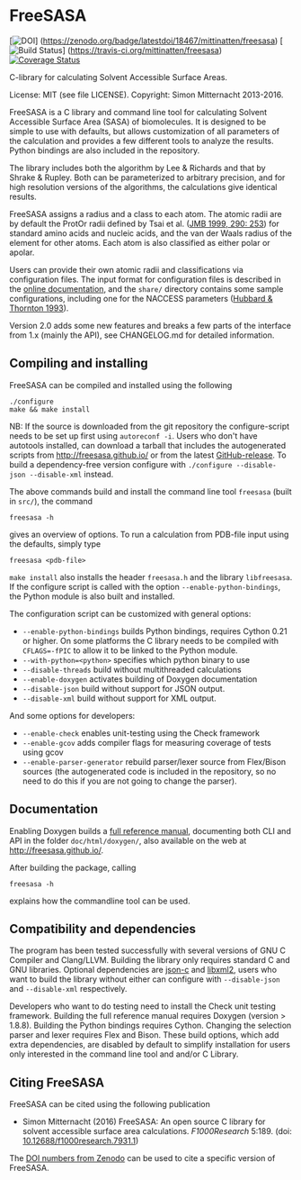 FreeSASA
========

[![DOI](https://zenodo.org/badge/18467/mittinatten/freesasa.svg)]
(https://zenodo.org/badge/latestdoi/18467/mittinatten/freesasa)
[![Build Status](https://travis-ci.org/mittinatten/freesasa.svg?branch=master)]
(https://travis-ci.org/mittinatten/freesasa)
[![Coverage Status](https://coveralls.io/repos/github/mittinatten/freesasa/badge.svg?branch=master)](https://coveralls.io/github/mittinatten/freesasa?branch=master)

C-library for calculating Solvent Accessible Surface Areas.

License: MIT (see file LICENSE). Copyright: Simon Mitternacht 2013-2016.

FreeSASA is a C library and command line tool for calculating Solvent
Accessible Surface Area (SASA) of biomolecules. It is designed to be
simple to use with defaults, but allows customization of all
parameters of the calculation and provides a few different tools to
analyze the results. Python bindings are also included in the
repository.

The library includes both the algorithm by Lee & Richards and that by
Shrake & Rupley. Both can be parameterized to arbitrary precision, and
for high resolution versions of the algorithms, the calculations give
identical results.

FreeSASA assigns a radius and a class to each atom. The atomic radii
are by default the ProtOr radii defined by Tsai et
al. ([JMB 1999, 290: 253](http://www.ncbi.nlm.nih.gov/pubmed/10388571))
for standard amino acids and nucleic acids, and the van der Waals
radius of the element for other atoms. Each atom is also classified as
either polar or apolar.

Users can provide their own atomic radii and classifications via
configuration files. The input format for configuration files is
described in the
[online documentation](http://freesasa.github.io/doxygen/Config-file.html),
and the `share/` directory contains some sample configurations,
including one for the NACCESS parameters
([Hubbard & Thornton 1993](http://www.bioinf.manchester.ac.uk/naccess/)).

Version 2.0 adds some new features and breaks a few parts of the
interface from 1.x (mainly the API), see CHANGELOG.md for detailed
information.

Compiling and installing
------------------------

FreeSASA can be compiled and installed using the following

    ./configure
    make && make install

NB: If the source is downloaded from the git repository the
configure-script needs to be set up first using `autoreconf -i`. Users
who don't have autotools installed, can download a tarball that
includes the autogenerated scripts from http://freesasa.github.io/ or
from the latest
[GitHub-release](https://github.com/mittinatten/freesasa/releases).
To build a dependency-free version configure with `./configure
--disable-json --disable-xml` instead.

The above commands build and install the command line tool `freesasa`
(built in `src/`), the command

    freesasa -h

gives an overview of options. To run a calculation from PDB-file input
using the defaults, simply type

    freesasa <pdb-file>

`make install` also installs the header `freesasa.h` and the library
`libfreesasa`. If the configure script is called with the option
`--enable-python-bindings`, the Python module is also built and 
installed.

The configuration script can be customized with general options:
* `--enable-python-bindings` builds Python bindings, requires Cython
    0.21 or higher. On some platforms the C library needs to be
    compiled with `CFLAGS=-fPIC` to allow it to be linked to the
    Python module.
* `--with-python=<python>` specifies which python binary to use
* `--disable-threads` build without multithreaded calculations
* `--enable-doxygen` activates building of Doxygen documentation
* `--disable-json` build without support for JSON output.
* `--disable-xml` build without support for XML output.

And some options for developers:
* `--enable-check` enables unit-testing using the Check framework
* `--enable-gcov` adds compiler flags for measuring coverage of tests
    using gcov
* `--enable-parser-generator` rebuild parser/lexer source from
    Flex/Bison sources (the autogenerated code is included in the
    repository, so no need to do this if you are not going to change
    the parser).

Documentation
-------------

Enabling Doxygen builds a [full reference
manual](http://freesasa.github.io/doxygen/), documenting both CLI and
API in the folder `doc/html/doxygen/`, also available on the web at
http://freesasa.github.io/.

After building the package, calling
 
    freesasa -h
    
explains how the commandline tool can be used.

Compatibility and dependencies
------------------------------

The program has been tested successfully with several versions of GNU
C Compiler and Clang/LLVM. Building the library only requires standard
C and GNU libraries. Optional dependencies are
[json-c](https://github.com/json-c/json-c) and
[libxml2](http://xmlsoft.org/), users who want to build the library
without either can configure with `--disable-json` and `--disable-xml`
respectively.

Developers who want to do testing need to install the Check unit
testing framework. Building the full reference manual requires Doxygen
(version > 1.8.8). Building the Python bindings requires
Cython. Changing the selection parser and lexer requires Flex and
Bison. These build options, which add extra dependencies, are disabled
by default to simplify installation for users only interested in the
command line tool and and/or C Library.

Citing FreeSASA
---------------

FreeSASA can be cited using the following publication

* Simon Mitternacht (2016) FreeSASA: An open source C library for
  solvent accessible surface area calculations. _F1000Research_
  5:189. (doi:
  [10.12688/f1000research.7931.1](http://dx.doi.org/10.12688/f1000research.7931.1))

The [DOI numbers from Zenodo](https://zenodo.org/badge/latestdoi/18467/mittinatten/freesasa)
can be used to cite a specific version of FreeSASA.
